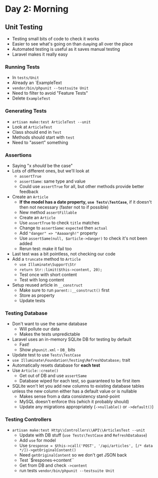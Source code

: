 # Day 2: Morning

## Unit Testing

- Testing small bits of code to check it works
- Easier to see what's going on than `dump`ing all over the place
- Automated testing is useful as it saves manual testing
- Laravel makes it really easy


### Running Tests

- In `tests/Unit`
- Already an `ExampleText
- `vendor/bin/phpunit --testsuite Unit`
- Need to filter to avoid "Feature Tests"
- Delete `ExampleTest`

### Generating Tests

- `artisan make:test ArticleTest --unit`
- Look at `ArticleTest`
- Class should end in `Test`
- Methods should start with `test`
- Need to "assert" something

### Assertions

- Saying "x *should* be the case"
- Lots of different ones, but we'll look at
    - `assertTrue`
    - `assertSame`: same type and value
    - Could use `assertTrue` for all, but other methods provide better feedback
- Create an `Article`
    - **If the model has a date property, `use Tests\TestCase`**, if it doesn't then not necessary (faster not to if possible)
    - New method `assertFillable`
    - Create an `Article`
    - Use `assertTrue` to check `title` matches
    - Change to `assertSame`: `expected` then `actual`
    - Add `"danger" => "Aaaaargh!"` property
    - Use `assertSame(null, $article->danger)` to check it's not been added
    - Rerun test: make it fail too
- Last test was a bit pointless, not checking our code
- Add a `truncate` method to `Article`
    - `use Illuminate\Support\Str`
    - `return Str::limit($this->content, 20);`
    - Test once with short content
    - Test with long content
- Setup reused article in `__construct`
    - Make sure to run `parent::__construct()` first
    - Store as property
    - Update tests

### Testing Database

- Don't want to use the same database
    - Will pollute our data
    - Makes the tests unpredictable
- Laravel uses an in-memory SQLite DB for testing by default
    - Fast!
    - Show `phpunit.xml` - `DB_` bits
- Update test to use `Tests\TestCase`
- `use Illuminate\Foundation\Testing\RefreshDatabase;` trait
- Automatically resets database for **each test**
- Use `Article::create()`
    - Get out of DB and use `assertSame`
    - Database wiped for each test, so guaranteed to be first item
- SQLite won't let you add new columns to existing database tables unless the new column either has a default value or is nullable
    - Makes sense from a data consistency stand-point
    - MySQL doesn't enforce this (which it probably should)
    - Update any migrations appropriately (`->nullable()` or `->default()`)


### Testing Controllers

- `artisan make:test Http\\Controllers\\API\\ArticlesTest --unit`
    - Update with DB stuff (`use Tests\TestCase` and `RefreshDatabase`)
    - Add `use` for model
    - Use `$response = $this->call('POST', '/api/articles', [/* data */])->getOriginalContent()`
    - Need `getOriginalContent` so we don't get JSON back
    - Test `$respones->content``
    - Get from DB and check `->content`
    - run tests `vendor/bin/phpunit --testsuite Unit`
